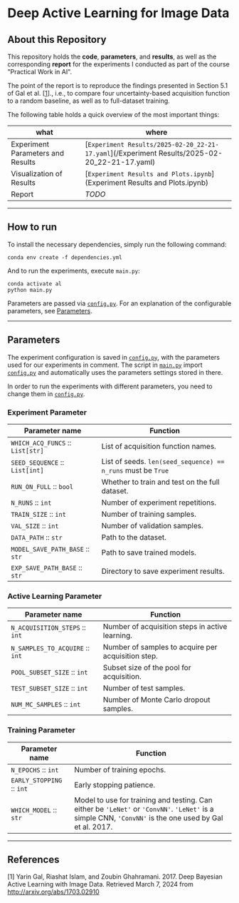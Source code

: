 # Deep Active Learning for Image Data

## About this Repository

This repository holds the **code**, **parameters**, and **results**, as well as the corresponding **report** for the experiments I conducted as part of the course "Practical Work in AI".

The point of the report is to reproduce the findings presented in Section 5.1 of Gal et al. [<a href="#ref1">1</a>]., i.e., to compare four uncertainty-based acquisition function to a random baseline, as well as to full-dataset training.

The following table holds a quick overview of the most important things:

| what                              | where                                                                                        |
|-----------------------------------|----------------------------------------------------------------------------------------------|
| Experiment Parameters and Results | [`Experiment Results/2025-02-20_22-21-17.yaml`](/Experiment Results/2025-02-20_22-21-17.yaml) |
| Visualization of Results          | [`Experiment Results and Plots.ipynb`](Experiment Results and Plots.ipynb)                    |
| Report                            | _TODO_                                                                                       |

---

## How to run

To install the necessary dependencies, simply run the following command:

```shell
conda env create -f dependencies.yml
```

And to run the experiments, execute `main.py`:

```shell
conda activate al
python main.py
```

Parameters are passed via [`config.py`](config.py).
For an explanation of the configurable parameters, see [Parameters](#parameters).

---

## Parameters

The experiment configuration is saved in [`config.py`](config.py), with the parameters used for our experiments in comment.
The script in [`main.py`](main.py) import [`config.py`](config.py) and automatically uses the parameters settings stored in there.

In order to run the experiments with different parameters, you need to change them in [`config.py`](config.py).

### Experiment Parameter

| Parameter name                  | Function                                                      |
|---------------------------------|---------------------------------------------------------------|
| `WHICH_ACQ_FUNCS` :: `List[str]` | List of acquisition function names.                          |
| `SEED_SEQUENCE` :: `List[int]`   | List of seeds. `len(seed_sequence) == n_runs` must be `True` |
| `RUN_ON_FULL` :: `bool`          | Whether to train and test on the full dataset.               |
| `N_RUNS` :: `int`                | Number of experiment repetitions.                            |
| `TRAIN_SIZE` :: `int`            | Number of training samples.                                  |
| `VAL_SIZE` :: `int`              | Number of validation samples.                                |
| `DATA_PATH` :: `str`             | Path to the dataset.                                         |
| `MODEL_SAVE_PATH_BASE` :: `str`  | Path to save trained models.                                 |
| `EXP_SAVE_PATH_BASE` :: `str`    | Directory to save experiment results.                        |

### Active Learning Parameter

| Parameter name                 | Function                                            |
|--------------------------------|-----------------------------------------------------|
| `N_ACQUISITION_STEPS` :: `int`  | Number of acquisition steps in active learning.    |
| `N_SAMPLES_TO_ACQUIRE` :: `int` | Number of samples to acquire per acquisition step. |
| `POOL_SUBSET_SIZE` :: `int`     | Subset size of the pool for acquisition.           |
| `TEST_SUBSET_SIZE` :: `int`     | Number of test samples.                            |
| `NUM_MC_SAMPLES` :: `int`       | Number of Monte Carlo dropout samples.             |

### Training Parameter

| Parameter name            | Function                                                                                                                                                |
|---------------------------|---------------------------------------------------------------------------------------------------------------------------------------------------------|
| `N_EPOCHS` :: `int`       | Number of training epochs.                                                                                                                              |
| `EARLY_STOPPING` :: `int` | Early stopping patience.                                                                                                                                |
| `WHICH_MODEL` :: `str`    | Model to use for training and testing. Can either be `'LeNet'` or `'ConvNN'`. `'LeNet'` is a simple CNN, `'ConvNN'` is the one used by Gal et al. 2017. |

---

## References

<a id="ref1">[1]</a> Yarin Gal, Riashat Islam, and Zoubin Ghahramani. 2017. Deep Bayesian Active Learning with Image Data. Retrieved March 7, 2024 from http://arxiv.org/abs/1703.02910
